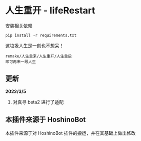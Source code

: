 # 人生重开 - lifeRestart

安装相关依赖

```
pip install -r requirements.txt
```

这垃圾人生是一刻也不想呆！

    remake/人生重来/人生重开/人生重启
    即可再来一段人生

## 更新

**2022/3/5**

1. 对真寻 beta2 进行了适配

## 本插件来源于 HoshinoBot

本插件来源于对 HoshinoBot 插件的搬运，并在其基础上做出修改
